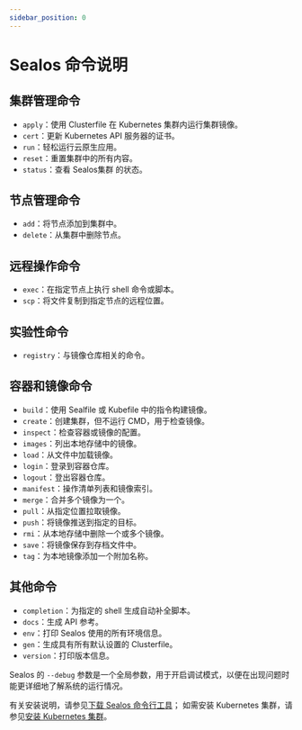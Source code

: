 ```yaml
---
sidebar_position: 0
---
```


# Sealos 命令说明

## 集群管理命令

- `apply`：使用 Clusterfile 在 Kubernetes 集群内运行集群镜像。
- `cert`：更新 Kubernetes API 服务器的证书。
- `run`：轻松运行云原生应用。
- `reset`：重置集群中的所有内容。
- `status`：查看 Sealos集群 的状态。

## 节点管理命令

- `add`：将节点添加到集群中。
- `delete`：从集群中删除节点。

## 远程操作命令

- `exec`：在指定节点上执行 shell 命令或脚本。
- `scp`：将文件复制到指定节点的远程位置。

## 实验性命令

- `registry`：与镜像仓库相关的命令。

## 容器和镜像命令

- `build`：使用 Sealfile 或 Kubefile 中的指令构建镜像。
- `create`：创建集群，但不运行 CMD，用于检查镜像。
- `inspect`：检查容器或镜像的配置。
- `images`：列出本地存储中的镜像。
- `load`：从文件中加载镜像。
- `login`：登录到容器仓库。
- `logout`：登出容器仓库。
- `manifest`：操作清单列表和镜像索引。
- `merge`：合并多个镜像为一个。
- `pull`：从指定位置拉取镜像。
- `push`：将镜像推送到指定的目标。
- `rmi`：从本地存储中删除一个或多个镜像。
- `save`：将镜像保存到存档文件中。
- `tag`：为本地镜像添加一个附加名称。

## 其他命令

- `completion`：为指定的 shell 生成自动补全脚本。
- `docs`：生成 API 参考。
- `env`：打印 Sealos 使用的所有环境信息。
- `gen`：生成具有所有默认设置的 Clusterfile。
- `version`：打印版本信息。

Sealos 的 `--debug` 参数是一个全局参数，用于开启调试模式，以便在出现问题时能更详细地了解系统的运行情况。

有关安装说明，请参见[下载 Sealos 命令行工具](/self-hosting/lifecycle-management/quick-start/install-cli.md)； 如需安装 Kubernetes 集群，请参见[安装 Kubernetes 集群](/self-hosting/lifecycle-management/quick-start/deploy-kubernetes.md)。